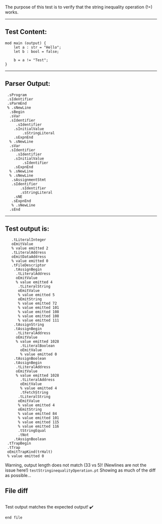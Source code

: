 The purpose of this test is to verify that the string inequality operation (!=) works.

-------------------------


Test Content: 
-------------------------
```
mod main (output) {
    let a : str = "Hello";
    let b : bool = false;

    b = a != "Test";
}
```
------------------------


Parser Output: 
-------------------------
```
 .sProgram
 .sIdentifier
 .sParmEnd
 % .sNewLine
  .sBegin
  .sVar
  .sIdentifier
     .sIdentifier
    .sInitialValue
        .sStringLiteral
    .sExpnEnd
  % .sNewLine
  .sVar
  .sIdentifier
     .sIdentifier
    .sInitialValue
        .sIdentifier
    .sExpnEnd
  % .sNewLine
  % .sNewLine
   .sAssignmentStmt
   .sIdentifier
       .sIdentifier
       .sStringLiteral
    .sNE
   .sExpnEnd
   % .sNewLine
  .sEnd

```
------------------------

Test output is: 
-------------------------
```
   .tLiteralInteger
   oEmitValue
   % value emitted 2
   .tLiteralAddress
   oEmitDataAddress
   % value emitted 0
   .tFileDescriptor
    .tAssignBegin
     .tLiteralAddress
     oEmitValue
     % value emitted 4
      .tLiteralString
      oEmitValue
      % value emitted 5
      oEmitString
      % value emitted 72
      % value emitted 101
      % value emitted 108
      % value emitted 108
      % value emitted 111
    .tAssignString
    .tAssignBegin
     .tLiteralAddress
     oEmitValue
     % value emitted 1028
       .tLiteralBoolean
       oEmitValue
       % value emitted 0
    .tAssignBoolean
    .tAssignBegin
     .tLiteralAddress
     oEmitValue
     % value emitted 1028
       .tLiteralAddress
       oEmitValue
       % value emitted 4
       .tFetchString
      .tLiteralString
      oEmitValue
      % value emitted 4
      oEmitString
      % value emitted 84
      % value emitted 101
      % value emitted 115
      % value emitted 116
      .tStringEqual
      .tNot
    .tAssignBoolean
 .tTrapBegin
 .tTrap
 oEmitTrapKind(trHalt)
 % value emitted 0

```


Warning, output length does not match (33 vs 5)!  (Newlines are not the issue here!) `testStringinequalityOperation.pt`
Showing as much of the diff as possible...

File diff
-------------------------
```diff

```
Test output matches the expected output! :heavy_check_mark:

```
end file
